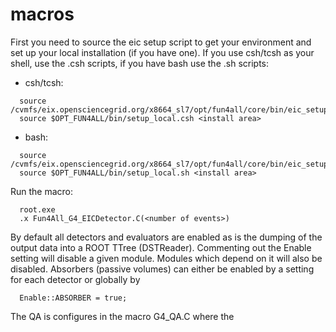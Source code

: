 # macros

First you need to source the eic setup script to get your environment and set up your local installation (if you have one). If you use csh/tcsh as your shell, use the .csh scripts, if you have bash use the .sh scripts:

* csh/tcsh:
```
  source /cvmfs/eix.opensciencegrid.org/x8664_sl7/opt/fun4all/core/bin/eic_setup.csh
  source $OPT_FUN4ALL/bin/setup_local.csh <install area>
```


* bash:

```
  source /cvmfs/eix.opensciencegrid.org/x8664_sl7/opt/fun4all/core/bin/eic_setup.sh
  source $OPT_FUN4ALL/bin/setup_local.sh <install area>
```

Run the macro:
```
  root.exe
  .x Fun4All_G4_EICDetector.C(<number of events>)
```

By default all detectors and evaluators are enabled as is the dumping of the output data into a ROOT TTree (DSTReader). Commenting out the Enable setting will disable a given module. Modules which depend on it will also be disabled. Absorbers (passive volumes) can either be enabled by a setting for each detector or globally by 
```
  Enable::ABSORBER = true;
```
 The QA is configures in the macro G4_QA.C where the 